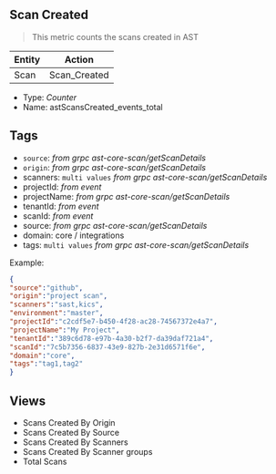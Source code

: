 ## Scan Created
> This metric counts the scans created in AST

| Entity        | Action |
| ------------- | ------------- |
| Scan          | Scan_Created  |

- Type: *Counter*
- Name: astScansCreated_events_total


## Tags

- `source`:        *from grpc ast-core-scan/getScanDetails*
- `origin`:        *from grpc ast-core-scan/getScanDetails*
- scanners:      `multi values` *from grpc ast-core-scan/getScanDetails*
- projectId:     *from event*
- projectName:   *from grpc ast-core-scan/getScanDetails*
- tenantId:      *from event*
- scanId:        *from event* 
- source:        *from grpc ast-core-scan/getScanDetails*
- domain:        core / integrations
- tags:         `multi values`   *from grpc ast-core-scan/getScanDetails*



Example:

```json
{
"source":"github",
"origin":"project scan",
"scanners":"sast,kics",
"environment":"master",
"projectId":"c2cdf5e7-b450-4f28-ac28-74567372e4a7",
"projectName":"My Project",
"tenantId":"389c6d78-e97b-4a30-b2f7-da39daf721a4",
"scanId":"7c5b7356-6837-43e9-827b-2e31d6571f6e",
"domain":"core",
"tags":"tag1,tag2"
} 
```

## Views 
- Scans Created  By Origin 
- Scans Created  By Source
- Scans Created  By Scanners
- Scans Created  By Scanner groups
- Total Scans


 
